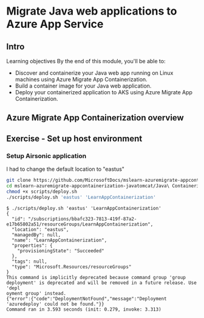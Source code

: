 # Migrate Java web applications to Azure App Service

## Intro

Learning objectives
By the end of this module, you'll be able to:

- Discover and containerize your Java web app running on Linux machines using Azure Migrate App Containerization.
- Build a container image for your Java web application.
- Deploy your containerized application to AKS using Azure Migrate App Containerization.

## Azure Migrate App Containerization overview

## Exercise - Set up host environment

### Setup Airsonic application

I had to change the default location to "eastus"
```Bash
git clone https://github.com/MicrosoftDocs/mslearn-azuremigrate-appcontainerization-javatomcat.git
cd mslearn-azuremigrate-appcontainerization-javatomcat/Java\ Containerization/
chmod +x scripts/deploy.sh
./scripts/deploy.sh 'eastus' 'LearnAppContainerization'
```

```text
$ ./scripts/deploy.sh 'eastus' 'LearnAppContainerization'
{
  "id": "/subscriptions/bbafc323-7813-419f-87a2-e17b65802a51/resourceGroups/LearnAppContainerization",
  "location": "eastus",
  "managedBy": null,
  "name": "LearnAppContainerization",
  "properties": {
    "provisioningState": "Succeeded"
  },
  "tags": null,
  "type": "Microsoft.Resources/resourceGroups"
}
This command is implicitly deprecated because command group 'group deployment' is deprecated and will be removed in a future release. Use 'depl
oyment group' instead.
{"error":{"code":"DeploymentNotFound","message":"Deployment 'azuredeploy' could not be found."}}
Command ran in 3.593 seconds (init: 0.279, invoke: 3.313)

```